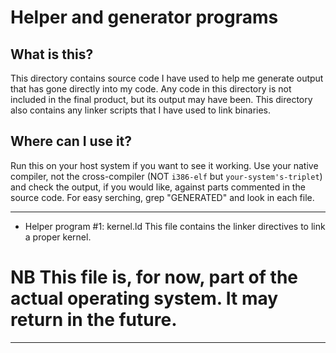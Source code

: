 # Helper and generator programs
## What is this? 
This directory contains source code I have used to help me generate output that has gone directly into my code. 
Any code in this directory is not included in the final product, but its output may have been. 
This directory also contains any linker scripts that I have used to link binaries. 
## Where can I use it? 
Run this on your host system if you want to see it working. 
Use your native compiler, not the cross-compiler (NOT `i386-elf` but `your-system's-triplet`) and check the output, if you would like, against parts commented in the source code. For easy serching, grep "GENERATED" and look in each file.
***
- Helper program #1: kernel.ld
This file contains the linker directives to link a proper kernel.
# NB This file is, for now, part of the actual operating system. It may return in the future. 
***
